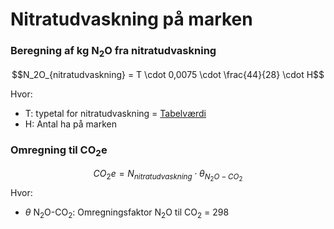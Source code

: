# **Nitratudvaskning på marken**

### **Beregning af kg N<sub>2</sub>O fra nitratudvaskning** 

$$N_2O_{nitratudvaskning} = T \cdot 0,0075 \cdot \frac{44}{28} \cdot H$$

Hvor:
* T: typetal for nitratudvaskning = [Tabelværdi](https://seges.sharepoint.com/:x:/r/sites/GreenAction/_layouts/15/Doc.aspx?sourcedoc=%7BA8797CF8-D09C-4577-B972-E4D9C79AF9FF%7D&file=Afgr%C3%B8der_data_g%C3%B8dnings%C3%A5r%202020-2021_FOREL%C3%98BIG.xlsx&activeCell=%27Data%27!Y1&action=embedview)
* H: Antal ha på marken

### **Omregning til CO<sub>2</sub>e**

$$CO_2e = N_{nitratudvaskning} \cdot \theta_{N_2O-CO_2}$$
Hvor: 

 * $\theta$ N<sub>2</sub>O-CO<sub>2</sub></sub>: Omregningsfaktor N<sub>2</sub>O til CO<sub>2</sub> = 298


